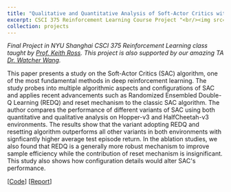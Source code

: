 ```yaml
---
title: "Qualitative and Quantitative Analysis of Soft-Actor Critics with REDQ and Reset Mechanism"
excerpt: CSCI 375 Reinforcement Learning Course Project "<br/><img src='/images/rl-sac-project.png'>"
collection: projects
---
```


*Final Project in NYU Shanghai CSCI 375 Reinforcement Learning class taught by [Prof. Keith Ross](https://sites.google.com/nyu.edu/keithross/home?authuser=0). This project is also supported by our amazing TA [Dr. Watcher Wang](https://watchernyu.github.io/me/).*

This paper presents a study on the Soft-Actor Critics (SAC) algorithm, one of the most fundamental methods in deep reinforcement learning. The study probes into multiple algorithmic aspects and configurations of SAC and applies recent advancements such as Randomized Ensembled Double-Q Learning (REDQ) and reset mechanism to the classic SAC algorithm. The author compares the performance of different variants of SAC using both quantitative and qualitative analysis on Hopper-v3 and HalfCheetah-v3 environments. The results show that the variant adopting REDQ and resetting algorithm outperforms all other variants in both environments with signficantly higher average test episode return. In the ablation studies, we also found that REDQ is a generally more robust mechanism to improve sample efficiency while the contribution of reset mechanism is insignificant. This study also shows how configuration details would alter SAC's performance.

[[Code](https://github.com/BaleChen/rl-final-project)] [[Report](https://github.com/BaleChen/rl-final-project/blob/main/Bale_Chen_RL_Final_Project_Report.pdf)]